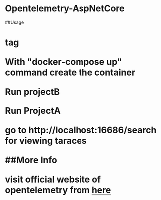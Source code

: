 # Opentelemetry-AspNetCore

##Usage <h1> tag

With "docker-compose up" command create the container  

Run projectB  

Run ProjectA  

go to http://localhost:16686/search for viewing taraces

##More Info

visit official website of opentelemetry from [here](https://opentelemetry.io/)